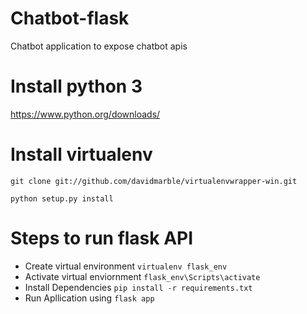 # Chatbot-flask
Chatbot application to expose chatbot apis

# Install python 3
https://www.python.org/downloads/

# Install virtualenv
`git clone git://github.com/davidmarble/virtualenvwrapper-win.git`

`python setup.py install`

# Steps to run flask API
- Create virtual environment 
  `virtualenv flask_env`
- Activate virtual enviornment
  `flask_env\Scripts\activate`
- Install Dependencies
  `pip install -r requirements.txt`
- Run Apllication using 
  `flask app`

